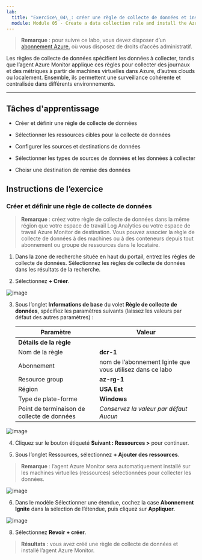 ```yaml
---
lab:
  title: "Exercice\_04\_: créer une règle de collecte de données et installer l’agent Azure Monitor"
  module: Module 05 - Create a data collection rule and install the Azure Monitor Agent
---
```



>**Remarque** : pour suivre ce labo, vous devez disposer d’un [abonnement Azure.](https://azure.microsoft.com/en-us/free/?azure-portal=true) où vous disposez de droits d’accès administratif. 


Les règles de collecte de données spécifient les données à collecter, tandis que l’agent Azure Monitor applique ces règles pour collecter des journaux et des métriques à partir de machines virtuelles dans Azure, d’autres clouds ou localement. Ensemble, ils permettent une surveillance cohérente et centralisée dans différents environnements.

---

## Tâches d'apprentissage

- Créer et définir une règle de collecte de données

- Sélectionner les ressources cibles pour la collecte de données
  
- Configurer les sources et destinations de données

- Sélectionner les types de sources de données et les données à collecter

- Choisr une destination de remise des données

## Instructions de l’exercice 

### Créer et définir une règle de collecte de données

>**Remarque** : créez votre règle de collecte de données dans la même région que votre espace de travail Log Analytics ou votre espace de travail Azure Monitor de destination. Vous pouvez associer la règle de collecte de données à des machines ou à des conteneurs depuis tout abonnement ou groupe de ressources dans le locataire. 
   
1. Dans la zone de recherche située en haut du portail, entrez les règles de collecte de données. Sélectionnez les règles de collecte de données dans les résultats de la recherche.

2. Sélectionnez **+ Créer**.

![image](https://github.com/user-attachments/assets/e428c441-9d8d-4460-acd9-a97e2aa2b5af)

3. Sous l’onglet **Informations de base** du volet **Règle de collecte de données**, spécifiez les paramètres suivants (laissez les valeurs par défaut des autres paramètres) :

    |Paramètre|Valeur|
    |---|---|
    |**Détails de la règle**|
    |Nom de la règle|**dcr-1**|
    |Abonnement|nom de l’abonnement Iginte que vous utilisez dans ce labo|
    |Resource group|**az-rg-1**|
    |Région|**USA Est**|
    |Type de plate-forme|**Windows**|
    |Point de terminaison de collecte de données|*Conservez la valeur par défaut Aucun*|

![image](https://github.com/user-attachments/assets/eee884f6-b20f-4d51-9310-6e755746ed9a)   

4. Cliquez sur le bouton étiqueté **Suivant : Ressources >** pour continuer.

5. Sous l’onglet Ressources, sélectionnez **+ Ajouter des ressources**.
  
>**Remarque** : l’agent Azure Monitor sera automatiquement installé sur les machines virtuelles (ressources) sélectionnées pour collecter les données.
   
![image](https://github.com/user-attachments/assets/619106b4-7f5e-44dd-98c7-129689ab89c0)

6. Dans le modèle Sélectionner une étendue, cochez la case **Abonnement Ignite** dans la sélection de l’étendue, puis cliquez sur **Appliquer.**

![image](https://github.com/user-attachments/assets/c95b76cd-1515-47a5-b07b-02dcb28c0bf3)


8. Sélectionnez **Revoir + créer**.








> **Résultats** : vous avez créé une règle de collecte de données et installé l’agent Azure Monitor.
